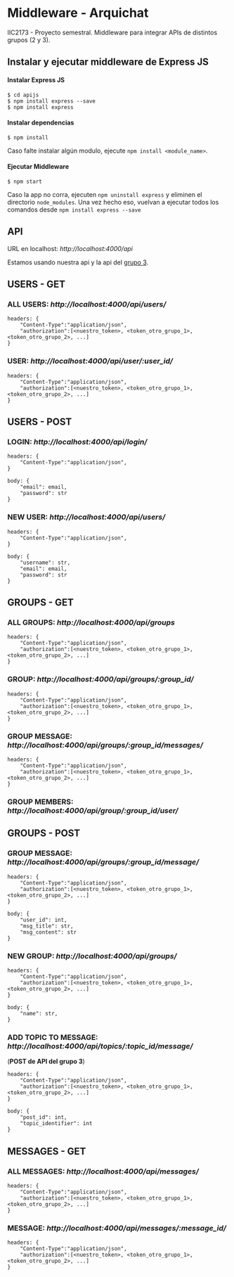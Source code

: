 # Middleware - Arquichat

IIC2173 - Proyecto semestral. Middleware para integrar APIs de distintos grupos (2 y 3).

## Instalar y ejecutar middleware de Express JS

#### Instalar Express JS

```
$ cd apijs
$ npm install express --save
$ npm install express
```

#### Instalar dependencias

```
$ npm install
```

Caso falte instalar algún modulo, ejecute `npm install <module_name>`.

#### Ejecutar Middleware

```
$ npm start
```

Caso la app no corra, ejecuten `npm uninstall express` y eliminen el directorio `node_modules`. Una vez hecho eso, vuelvan a ejecutar todos los comandos desde `npm install express --save`

## API

URL en localhost: _http://localhost:4000/api_

Estamos usando nuestra api y la api del [grupo 3](https://arquitransocialnetwork.docs.apiary.io/#).

## USERS - GET

### ALL USERS: _http://localhost:4000/api/users/_

```
headers: {
    "Content-Type":"application/json",
    "authorization":[<nuestro_token>, <token_otro_grupo_1>, <token_otro_grupo_2>, ...]
}
```

### USER: _http://localhost:4000/api/user/:user_id/_

```
headers: {
    "Content-Type":"application/json",
    "authorization":[<nuestro_token>, <token_otro_grupo_1>, <token_otro_grupo_2>, ...]
}
```

## USERS - POST

### LOGIN: _http://localhost:4000/api/login/_

```
headers: {
    "Content-Type":"application/json",
}

body: {
    "email": email,
    "password": str
}
```

### NEW USER: _http://localhost:4000/api/users/_

```
headers: {
    "Content-Type":"application/json",
}

body: {
    "username": str,
    "email": email,
    "password": str
}
```

## GROUPS - GET

### ALL GROUPS: _http://localhost:4000/api/groups_

```
headers: {
    "Content-Type":"application/json",
    "authorization":[<nuestro_token>, <token_otro_grupo_1>, <token_otro_grupo_2>, ...]
}
```

### GROUP: _http://localhost:4000/api/groups/:group_id/_

```
headers: {
    "Content-Type":"application/json",
    "authorization":[<nuestro_token>, <token_otro_grupo_1>, <token_otro_grupo_2>, ...]
}
```

### GROUP MESSAGE: _http://localhost:4000/api/groups/:group_id/messages/_

```
headers: {
    "Content-Type":"application/json",
    "authorization":[<nuestro_token>, <token_otro_grupo_1>, <token_otro_grupo_2>, ...]
}
```

### GROUP MEMBERS: _http://localhost:4000/api/group/:group_id/user/_

## GROUPS - POST

### GROUP MESSAGE: _http://localhost:4000/api/groups/:group_id/message/_

```
headers: {
    "Content-Type":"application/json",
    "authorization":[<nuestro_token>, <token_otro_grupo_1>, <token_otro_grupo_2>, ...]
}

body: {
    "user_id": int,
    "msg_title": str,
    "msg_content": str
}
```

### NEW GROUP: _http://localhost:4000/api/groups/_

```
headers: {
    "Content-Type":"application/json",
    "authorization":[<nuestro_token>, <token_otro_grupo_1>, <token_otro_grupo_2>, ...]
}

body: {
    "name": str,
}
```

### ADD TOPIC TO MESSAGE: _http://localhost:4000/api/topics/:topic_id/message/_

(**POST de API del grupo 3**)

```
headers: {
    "Content-Type":"application/json",
    "authorization":[<nuestro_token>, <token_otro_grupo_1>, <token_otro_grupo_2>, ...]
}

body: {
    "post_id": int,
    "topic_identifier": int
}
```

## MESSAGES - GET

### ALL MESSAGES: _http://localhost:4000/api/messages/_

```
headers: {
    "Content-Type":"application/json",
    "authorization":[<nuestro_token>, <token_otro_grupo_1>, <token_otro_grupo_2>, ...]
}
```

### MESSAGE: _http://localhost:4000/api/messages/:message_id/_

```
headers: {
    "Content-Type":"application/json",
    "authorization":[<nuestro_token>, <token_otro_grupo_1>, <token_otro_grupo_2>, ...]
}
```
